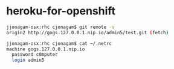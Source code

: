 # heroku-for-openshift

```sh
jjonagam-osx:rhc cjonagam$ git remote -v
origin2	http://gogs.127.0.0.1.nip.io/admin5/test.git (fetch)
```

```sh
jjonagam-osx:rhc cjonagam$ cat ~/.netrc
machine gogs.127.0.0.1.nip.io
  password c0mputer
  login admin5
```
